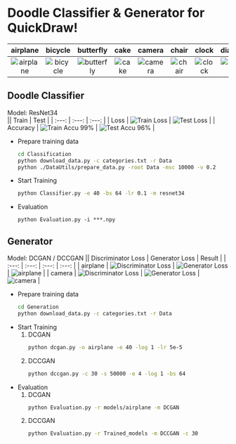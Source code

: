 # Doodle Classifier & Generator for QuickDraw!
|airplane|bicycle|butterfly|cake|camera|chair|clock|diamond|The_Effiel_Tower|
| :---: | :---: | :---: | :---: | :---: | :---: | :---: | :---: | :---: |
|![airplane](imgs/gif/airplane.gif)|![bicycle](imgs/gif/bicycle.gif)|![butterfly](imgs/gif/butterfly.gif)|![cake](imgs/gif/cake.gif)|![camera](imgs/gif/camera.gif)|![chair](imgs/gif/chair.gif)|![clock](imgs/gif/clock.gif)|![diamond](imgs/gif/diamond.gif)|![TheEffielTower](imgs/gif/TheEffielTower.gif)|
## Doodle Classifier
Model: ResNet34  
|| Train  | Test |
| :---: | :---: | :---: |
| Loss | ![Train Loss](imgs/classifier_train_loss.png) |  ![Test Loss](imgs/classifier_test_loss.png) |
| Accuracy |  ![Train Accu](imgs/classifier_train_accu.png) 99% | ![Test Accu](imgs/classifier_test_accu.png) 96% |
*   Prepare training data
    ```bash
    cd Classification
    python download_data.py -c categories.txt -r Data
    python ./DataUtils/prepare_data.py -root Data -msc 10000 -v 0.2
    ```
*   Start Training
    ```bash
    python Classifier.py -e 40 -bs 64 -lr 0.1 -m resnet34
    ```
* Evaluation
    ```
    python Evaluation.py -i ***.npy
    ```

## Generator
Model: DCGAN / DCCGAN
|| Discriminator Loss  | Generator Loss | Result |
| :---: | :---: | :---: | :---: |
| airplane | ![Discriminator Loss](imgs/D_Loss_DCGAN_airplane.png) |  ![Generator Loss](imgs/G_Loss_DCGAN_airplane.png) | ![airplane](imgs/airplane_DCGAN.png) |
| camera |  ![Discriminator Loss](imgs/D_Loss_DCGAN_camera.png) | ![Generator Loss](imgs/G_Loss_DCGAN_camera.png) | ![camera](imgs/camera_DCGAN.png)  |

*   Prepare training data
    ```bash
    cd Generation
    python download_data.py -c categories.txt -r Data
    ```
*   Start Training  
    1.  DCGAN
        ```bash
        python dcgan.py -o airplane -e 40 -log 1 -lr 5e-5
        ```
    2.  DCCGAN
        ```bash
        python dccgan.py -c 30 -s 50000 -e 4 -log 1 -bs 64
        ```
* Evaluation
    1.  DCGAN
        ```bash
        python Evaluation.py -r models/airplane -m DCGAN
        ```
    2.  DCCGAN
        ```bash
        python Evaluation.py -r Trained_models -m DCCGAN -c 30
        ```